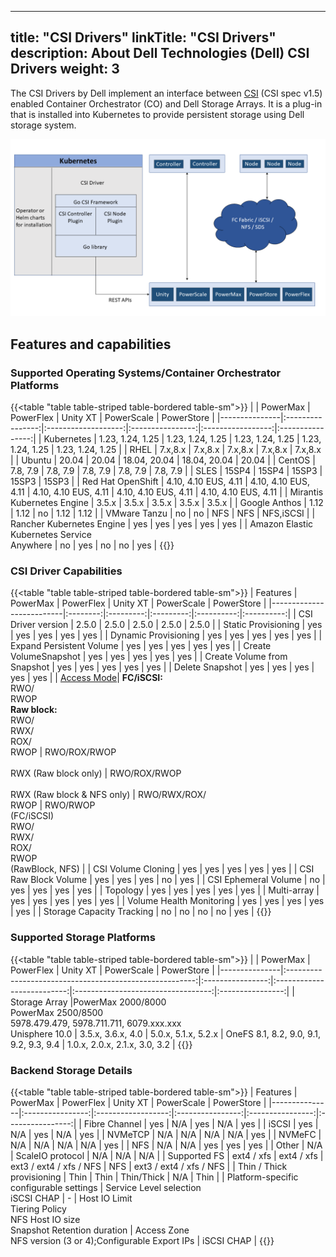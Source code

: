 
---
title: "CSI Drivers"
linkTitle: "CSI Drivers"
description: About Dell Technologies (Dell) CSI Drivers 
weight: 3
---

The CSI Drivers by Dell implement an interface between [CSI](https://kubernetes-csi.github.io/docs/) (CSI spec v1.5) enabled Container Orchestrator (CO) and Dell Storage Arrays. It is a plug-in that is installed into Kubernetes to provide persistent storage using Dell storage system.

![CSI Architecture](Architecture_Diagram.png)

## Features and capabilities

### Supported Operating Systems/Container Orchestrator Platforms
{{<table "table table-striped table-bordered table-sm">}}
|               | PowerMax         | PowerFlex           | Unity XT         | PowerScale        | PowerStore       |
|---------------|:----------------:|:-------------------:|:----------------:|:-----------------:|:----------------:|
| Kubernetes    | 1.23, 1.24, 1.25 | 1.23, 1.24, 1.25    | 1.23, 1.24, 1.25 | 1.23, 1.24, 1.25  | 1.23, 1.24, 1.25 |
| RHEL          |     7.x,8.x      |     7.x,8.x         |     7.x,8.x      |     7.x,8.x       |     7.x,8.x      |
| Ubuntu        |       20.04      |       20.04         |  18.04, 20.04    | 18.04, 20.04      |        20.04     |
| CentOS        |     7.8, 7.9     |      7.8, 7.9       |     7.8, 7.9     |      7.8, 7.9     |     7.8, 7.9     |
| SLES          |        15SP4     |        15SP4        |       15SP3      |         15SP3     |       15SP3      |
| Red Hat OpenShift | 4.10, 4.10 EUS, 4.11 | 4.10, 4.10 EUS, 4.11 | 4.10, 4.10 EUS, 4.11 | 4.10, 4.10 EUS, 4.11 | 4.10, 4.10 EUS, 4.11 |
| Mirantis Kubernetes Engine | 3.5.x |      3.5.x        |       3.5.x      |        3.5.x      |        3.5.x     |
| Google Anthos |        1.12       |          1.12        |        no        |         1.12       |        1.12       |
| VMware Tanzu  |        no        |          no         |        NFS       |         NFS       |      NFS,iSCSI         |
| Rancher Kubernetes Engine | yes  |          yes        |        yes       |         yes       |      yes         |
| Amazon Elastic Kubernetes Service<br> Anywhere | no  |          yes        |        no       |         no       |      yes      |
{{</table>}}

### CSI Driver Capabilities
{{<table "table table-striped table-bordered table-sm">}}
| Features                 | PowerMax | PowerFlex | Unity XT  | PowerScale | PowerStore |
|--------------------------|:--------:|:---------:|:---------:|:----------:|:----------:|
| CSI Driver version       | 2.5.0    | 2.5.0     | 2.5.0     | 2.5.0      | 2.5.0      |
| Static Provisioning      | yes      | yes       | yes       | yes        | yes        |
| Dynamic Provisioning     | yes      | yes       | yes       | yes        | yes        |
| Expand Persistent Volume | yes      | yes       | yes       | yes        | yes        |
| Create VolumeSnapshot    | yes      | yes       | yes       | yes        | yes        |
| Create Volume from Snapshot | yes   | yes       | yes       | yes        | yes        |
| Delete Snapshot          | yes      | yes       | yes       | yes        | yes        |
| [Access Mode](https://kubernetes.io/docs/concepts/storage/persistent-volumes/#access-modes)| **FC/iSCSI:** <br>RWO/<br>RWOP<br> **Raw block:** <br>RWO/<br>RWX/<br>ROX/<br>RWOP | RWO/ROX/RWOP<br><br>RWX (Raw block only) | RWO/ROX/RWOP<br><br>RWX (Raw block & NFS only) | RWO/RWX/ROX/<br>RWOP | RWO/RWOP<br>(FC/iSCSI)<br>RWO/<br>RWX/<br>ROX/<br>RWOP<br>(RawBlock, NFS) |
| CSI Volume Cloning       | yes      | yes       | yes       | yes        | yes        |
| CSI Raw Block Volume     | yes      | yes       | yes       | no         | yes        |
| CSI Ephemeral Volume     | no       | yes       | yes       | yes        | yes        |
| Topology                 | yes      | yes       | yes       | yes        | yes        |
| Multi-array              | yes      | yes       | yes       | yes        | yes        |
| Volume Health Monitoring | yes      | yes       | yes       | yes        | yes        |
| Storage Capacity Tracking | no      | no        | no        | no         | yes        |
{{</table>}}
### Supported Storage Platforms
{{<table "table table-striped table-bordered table-sm">}}
|               | PowerMax                                                | PowerFlex        | Unity XT                   | PowerScale                         |    PowerStore    |
|---------------|:-------------------------------------------------------:|:----------------:|:--------------------------:|:----------------------------------:|:----------------:|
| Storage Array |PowerMax 2000/8000 <br> PowerMax 2500/8500 <br> 5978.479.479, 5978.711.711, 6079.xxx.xxx<br>Unisphere 10.0 |    3.5.x, 3.6.x, 4.0  | 5.0.x, 5.1.x, 5.2.x | OneFS 8.1, 8.2, 9.0, 9.1, 9.2, 9.3, 9.4 | 1.0.x, 2.0.x, 2.1.x, 3.0, 3.2     |
{{</table>}}
### Backend Storage Details
{{<table "table table-striped table-bordered table-sm">}}
| Features      | PowerMax         | PowerFlex          | Unity XT         | PowerScale       | PowerStore       |
|---------------|:----------------:|:------------------:|:----------------:|:----------------:|:----------------:|
| Fibre Channel | yes              | N/A                | yes              | N/A              | yes              |
| iSCSI         | yes              | N/A                | yes              | N/A              | yes              |
| NVMeTCP       | N/A              | N/A                | N/A              | N/A              | yes              |
| NVMeFC        | N/A              | N/A                | N/A              | N/A              | yes              |
| NFS           | N/A              | N/A                | yes              | yes              | yes              |
| Other         | N/A              | ScaleIO protocol   | N/A              | N/A              | N/A              |
| Supported FS  | ext4 / xfs       | ext4 / xfs         | ext3 / ext4 / xfs / NFS | NFS       | ext3 / ext4 / xfs / NFS |
| Thin / Thick provisioning | Thin  | Thin              | Thin/Thick       | N/A              | Thin             |
| Platform-specific configurable settings | Service Level selection<br>iSCSI CHAP | - | Host IO Limit<br>Tiering Policy<br>NFS Host IO size<br>Snapshot Retention duration | Access Zone<br>NFS version (3 or 4);Configurable Export IPs | iSCSI CHAP |
{{</table>}}
